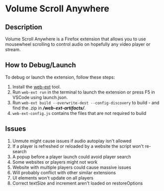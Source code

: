# Volume Scroll Anywhere

## Description
Volume Scroll Anywhere is a Firefox extension that allows you to use mousewheel scrolling to control audio on hopefully any video player or stream.

## How to Debug/Launch
To debug or launch the extension, follow these steps:
1. Install the [web-ext](https://extensionworkshop.com/documentation/develop/getting-started-with-web-ext/) tool.
2. Run `web-ext run` in the terminal to launch the extension or press F5 in VSCode using launch.json.
3. Run `web-ext build --overwrite-dest --config-discovery` to build - and find the .zip in ***/web-ext-artifacts/***.
4. `web-ext-config.js` contains the files that are not required to build


## Issues
1. Unmute might cause issues if audio autoplay isn't allowed
2. If a player is refreshed or reloaded by a website the script won't re-search
3. A popup before a player launch could avoid player search
4. Some websites or players might not work
5. Website with multiple players could cause massive issues
6. Will probably conflict with other similar extensions
7. UI elements won't update on all players
8. Correct textSize and increment aren't loaded on restoreOptions
